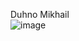 Duhno Mikhail<br/>
![image](https://user-images.githubusercontent.com/81620056/168687552-576bbe6e-96ac-4049-9127-784e450c208c.png)
